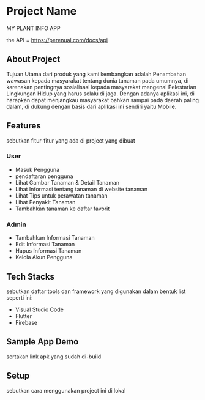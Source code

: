 # Project Name
MY PLANT INFO APP

the API = https://perenual.com/docs/api

## About Project
Tujuan Utama dari produk yang kami kembangkan adalah Penambahan wawasan kepada masyarakat tentang dunia tanaman pada umumnya, di karenakan pentingnya sosialisasi kepada masyarakat mengenai Pelestarian Lingkungan Hidup yang harus selalu di jaga. 
Dengan adanya aplikasi ini, di harapkan dapat menjangkau masyarakat bahkan sampai pada daerah paling dalam, di dukung dengan basis dari aplikasi ini sendiri yaitu Mobile.


## Features
sebutkan fitur-fitur yang ada di project yang dibuat

### User
- Masuk Pengguna
- pendaftaran pengguna
- Lihat Gambar Tanaman & Detail Tanaman
- Lihat Informasi tentang tanaman di website tanaman
- Lihat Tips untuk perawatan tanaman
- Lihat Penyakit Tanaman
- Tambahkan tanaman ke daftar favorit

### Admin
- Tambahkan Informasi Tanaman
- Edit Informasi Tanaman
- Hapus Informasi Tanaman
- Kelola Akun Pengguna

## Tech Stacks
sebutkan daftar tools dan framework yang digunakan dalam bentuk list seperti ini:
- Visual Studio Code
- Flutter
- Firebase

## Sample App Demo
sertakan link apk yang sudah di-build

## Setup 
sebutkan cara menggunakan project ini di lokal